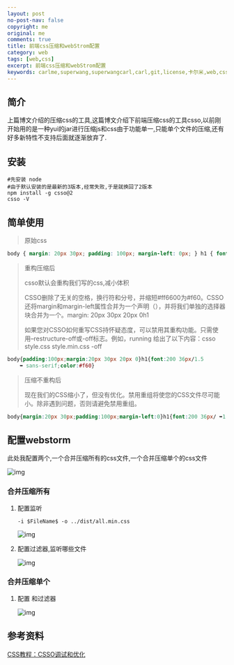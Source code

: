 ```yaml
---
layout: post
no-post-nav: false 
copyright: me
original: me
comments: true
title: 前端css压缩和webStrom配置
category: web
tags: [web,css]
excerpt: 前端css压缩和webStrom配置
keywords: carlme,superwang,superwangcarl,carl,git,license,卡尔米,web,css
---
```


## 简介

上篇博文介绍的压缩css的工具,这篇博文介绍下前端压缩css的工具csso,以前刚开始用的是一种yui的jar进行压缩js和css由于功能单一,只能单个文件的压缩,还有好多新特性不支持后面就逐渐放弃了.

## 安装

```shell
#先安装 node
#由于默认安装的是最新的3版本,经常失败,于是就换回了2版本
npm install -g csso@2
csso -V
```

## 简单使用

> 原始css

```css
body { margin: 20px 30px; padding: 100px; margin-left: 0px; } h1 { font: 200 36px / 1.5 sans-serif; } h1 { color: #ff6600; }
```

>  重构压缩后
>
>  csso默认会重构我们写的css,减小体积
>
>  CSSO删除了无关的空格，换行符和分号，并缩短#ff6600为#f60。CSSO还将margin和margin-left属性合并为一个声明（），并将我们单独的选择器块合并为一个。margin: 20px 30px 20px 0h1
>
>  如果您对CSSO如何重写CSS持怀疑态度，可以禁用其重构功能。只需使用–restructure-off或-off标志。例如，running 给出了以下内容：csso style.css style.min.css -off

```css
body{padding:100px;margin:20px 30px 20px 0}h1{font:200 36px/1.5
    ➥ sans-serif;color:#f60}
```

> 压缩不重构后
>
> 现在我们的CSS缩小了，但没有优化。禁用重组将使您的CSS文件尽可能小。除非遇到问题，否则请避免禁用重组。

```css
body{margin:20px 30px;padding:100px;margin-left:0}h1{font:200 36px/ ➥1.5 sans-serif}h1{color:#f60}
```

## 配置webstorm

此处我配置两个,一个合并压缩所有的css文件,一个合并压缩单个的css文件

![img]({{site.cdn}}assets/images/blog/2019/20190901232442.jpg)

### 合并压缩所有

1. 配置监听

   ```
   -i $FileName$ -o ../dist/all.min.css
   ```

   ![img]({{site.cdn}}assets/images/blog/2019/20190901232806.jpg)

2. 配置过滤器,监听哪些文件

   ![img]({{site.cdn}}assets/images/blog/2019/20190901232858.jpg)

### 合并压缩单个

1. 配置 和过滤器

   ![img]({{site.cdn}}assets/images/blog/2019/20190901233033.jpg)

## 参考资料

[CSS教程：CSSO调试和优化](https://www.simcf.cc/4093.html)
